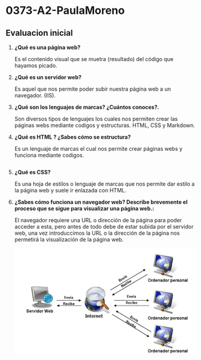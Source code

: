 # 0373-A2-PaulaMoreno

## Evaluacion inicial

1. **¿Qué es una página web?**

    Es el contenido visual que se muetra (resultado) del código que hayamos picado.

2. **¿Qué es un servidor web?**

    Es aquel que nos permite poder subir nuestra página web a un navegador. (IIS).


3. **¿Qué son los lenguajes de marcas? ¿Cuántos conoces?.** 

    Son diversos tipos de lenguajes los cuales nos permiten crear las páginas webs mediante codigos y estructuras. HTML, CSS y Markdown.


4. **¿Qué es HTML ? ¿Sabes cómo se estructura?**

    Es un lenguaje de marcas el cual nos permite crear páginas webs y funciona mediante codigos.



```

```

5. **¿Qué es CSS?**
    
    Es una hoja de estilos o lenguaje de marcas que nos permite dar estilo a la página web y suele ir enlazada con HTML.


6. **¿Sabes cómo funciona un navegador web? Describe brevemente el proceso que se sigue para visualizar una página web.:**
    
    El navegador requiere una URL o dirección de la página para poder acceder a esta, pero antes de todo debe de estar subida por el servidor web, una vez introduccimos la URL o la dirección de la página nos permetirá la visualización de la página web. 

    ![Foto punto 6](https://github.com/paulamoreno27/0373-A2-PaulaMoreno/blob/main/fotoA02.png "Titulo opcional")
